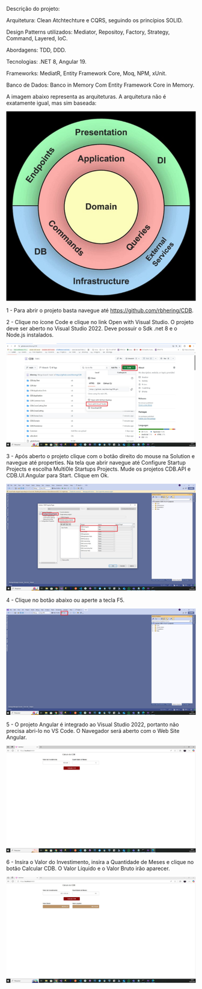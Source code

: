 Descrição do projeto:

Arquitetura:
Clean Atchtechture e CQRS, seguindo os princípios SOLID.

Design Patterns utilizados:
Mediator, Repositoy, Factory, Strategy, Command, Layered, IoC.

Abordagens: 
TDD, DDD.

Tecnologias: 
.NET 8, Angular 19.

Frameworks: 
MediatR, Entity Framework Core, Moq, NPM,  xUnit.

Banco de Dados:
Banco in Memory Com Entity Framework Core in Memory.

A imagem abaixo representa as arquiteturas. A arquitetura não é exatamente igual, mas sim baseada:

<img src="https://github.com/rbhering/CDB/blob/main/Common/imagem06.jpg" alt="Texto Alternativo">


1 - Para abrir o projeto basta navegue até https://github.com/rbhering/CDB.

2 - Clique no ícone Code e clique no link Open with Visual Studio. O projeto deve ser aberto no Visual Studio 2022. Deve possuir o Sdk .net 8 e o Node.js instalados.

<img src="https://github.com/rbhering/CDB/blob/main/Common/imagem01.jpg" alt="Texto Alternativo">


3 - Após aberto o projeto clique com o botão direito do mouse na Solution e navegue até properties. Na tela que abrir navegue até Configure Startup Projects e escolha Multi0le Startups Projects. Mude os projetos CDB.API e CDB.UI.Angular para Start. Clique em Ok.

<img src="https://github.com/rbhering/CDB/blob/main/Common/imagem02.jpg" alt="Texto Alternativo">


4 - Clique no botão abaixo ou aperte a tecla F5.

<img src="https://github.com/rbhering/CDB/blob/main/Common/imagem03.jpg" alt="Texto Alternativo">


5 - O projeto Angular é integrado ao Visual Studio 2022, portanto não precisa abri-lo no VS Code. O Navegador será aberto com o Web Site Angular.

<img src="https://github.com/rbhering/CDB/blob/main/Common/imagem04.jpg" alt="Texto Alternativo">


6 - Insira o Valor do Investimento, insira a Quantidade de Meses e clique no botão Calcular CDB. O Valor Líquido e o Valor Bruto irão aparecer.

<img src="https://github.com/rbhering/CDB/blob/main/Common/imagem05.jpg" alt="Texto Alternativo">

